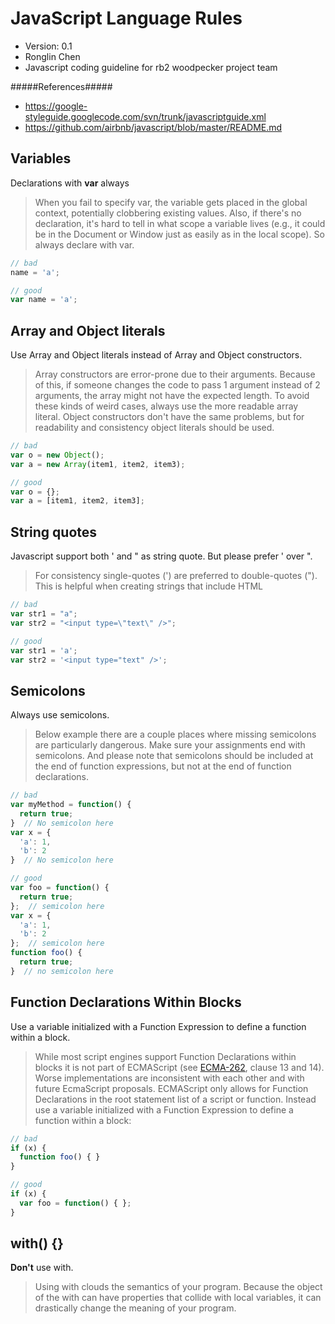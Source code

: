 JavaScript Language Rules
==============================
+ Version: 0.1
+ Ronglin Chen
+ Javascript coding guideline for rb2 woodpecker project team

#####References#####
+ https://google-styleguide.googlecode.com/svn/trunk/javascriptguide.xml
+ https://github.com/airbnb/javascript/blob/master/README.md

Variables
---------
Declarations with **var** always
> When you fail to specify var, the variable gets placed in the global context, potentially clobbering existing values. Also, if there's no declaration, it's hard to tell in what scope a variable lives (e.g., it could be in the Document or Window just as easily as in the local scope). So always declare with var.

```javascript
// bad
name = 'a';

// good
var name = 'a';
```

Array and Object literals
----------------------------
Use Array and Object literals instead of Array and Object constructors.
> Array constructors are error-prone due to their arguments. Because of this, if someone changes the code to pass 1 argument instead of 2 arguments, the array might not have the expected length. To avoid these kinds of weird cases, always use the more readable array literal. Object constructors don't have the same problems, but for readability and consistency object literals should be used.

```javascript
// bad
var o = new Object();
var a = new Array(item1, item2, item3);

// good
var o = {};
var a = [item1, item2, item3];
```

String quotes
---------------
Javascript support both ' and " as string quote. But please prefer ' over ".
> For consistency single-quotes (') are preferred to double-quotes ("). This is helpful when creating strings that include HTML

```javascript
// bad
var str1 = "a";
var str2 = "<input type=\"text\" />";

// good
var str1 = 'a';
var str2 = '<input type="text" />';
```

Semicolons
------------
Always use semicolons.

> Below example there are a couple places where missing semicolons are particularly dangerous. Make sure your assignments end with semicolons. And please note that semicolons should be included at the end of function expressions, but not at the end of function declarations.

```javascript
// bad
var myMethod = function() {
  return true;
}  // No semicolon here
var x = {
  'a': 1,
  'b': 2
}  // No semicolon here

// good
var foo = function() {
  return true;
};  // semicolon here
var x = {
  'a': 1,
  'b': 2
};  // semicolon here
function foo() {
  return true;
}  // no semicolon here
```

Function Declarations Within Blocks
----------------------------------------
Use a variable initialized with a Function Expression to define a function within a block.

> While most script engines support Function Declarations within blocks it is not part of ECMAScript (see [ECMA-262](http://www.ecma-international.org/publications/standards/Ecma-262.htm), clause 13 and 14). Worse implementations are inconsistent with each other and with future EcmaScript proposals. ECMAScript only allows for Function Declarations in the root statement list of a script or function. Instead use a variable initialized with a Function Expression to define a function within a block:

```javascript
// bad
if (x) {
  function foo() { }
}

// good
if (x) {
  var foo = function() { };
}
```

with() {}
-------------
**Don't** use with.

> Using with clouds the semantics of your program. Because the object of the with can have properties that collide with local variables, it can drastically change the meaning of your program.


